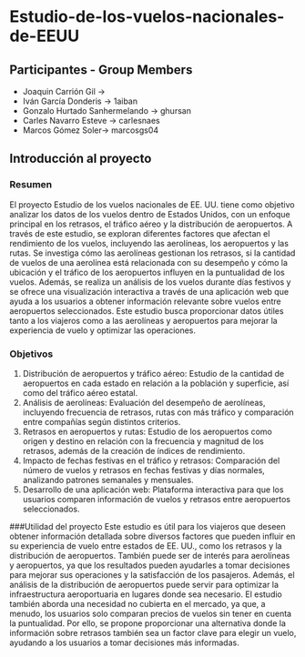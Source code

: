 # Estudio-de-los-vuelos-nacionales-de-EEUU

## Participantes - Group Members 
- Joaquin Carrión Gil -> 
- Iván García Donderis -> 1aiban
- Gonzalo Hurtado Sanhermelando -> ghursan
- Carles Navarro Esteve -> carlesnaes
- Marcos Gómez Soler-> marcosgs04

## Introducción al proyecto

### Resumen

El proyecto Estudio de los vuelos nacionales de EE. UU. tiene como objetivo analizar los datos de los vuelos dentro de Estados Unidos, con un enfoque principal en los retrasos, el tráfico aéreo y la distribución de aeropuertos. A través de este estudio, se exploran diferentes factores que afectan el rendimiento de los vuelos, incluyendo las aerolíneas, los aeropuertos y las rutas. Se investiga cómo las aerolíneas gestionan los retrasos, si la cantidad de vuelos de una aerolínea está relacionada con su desempeño y cómo la ubicación y el tráfico de los aeropuertos influyen en la puntualidad de los vuelos. Además, se realiza un análisis de los vuelos durante días festivos y se ofrece una visualización interactiva a través de una aplicación web que ayuda a los usuarios a obtener información relevante sobre vuelos entre aeropuertos seleccionados. Este estudio busca proporcionar datos útiles tanto a los viajeros como a las aerolíneas y aeropuertos para mejorar la experiencia de vuelo y optimizar las operaciones.

### Objetivos

  1. Distribución de aeropuertos y tráfico aéreo: Estudio de la cantidad de aeropuertos en cada estado en relación a la población y superficie, así como del tráfico aéreo estatal.
  2. Análisis de aerolíneas: Evaluación del desempeño de aerolíneas, incluyendo frecuencia de retrasos, rutas con más tráfico y comparación entre compañías según distintos criterios.
  3. Retrasos en aeropuertos y rutas: Estudio de los aeropuertos como origen y destino en relación con la frecuencia y magnitud de los retrasos, además de la creación de índices de rendimiento.
  4. Impacto de fechas festivas en el tráfico y retrasos: Comparación del número de vuelos y retrasos en fechas festivas y días normales, analizando patrones semanales y mensuales.
  5. Desarrollo de una aplicación web: Plataforma interactiva para que los usuarios comparen información de vuelos y retrasos entre aeropuertos seleccionados.

###Utilidad del proyecto
Este estudio es útil para los viajeros que deseen obtener información detallada sobre diversos factores que pueden influir en su experiencia de vuelo entre estados de EE. UU., como los retrasos y la distribución de aeropuertos. También puede ser de interés para aerolíneas y aeropuertos, ya que los resultados pueden ayudarles a tomar decisiones para mejorar sus operaciones y la satisfacción de los pasajeros. Además, el análisis de la distribución de aeropuertos puede servir para optimizar la infraestructura aeroportuaria en lugares donde sea necesario. El estudio también aborda una necesidad no cubierta en el mercado, ya que, a menudo, los usuarios solo comparan precios de vuelos sin tener en cuenta la puntualidad. Por ello, se propone proporcionar una alternativa donde la información sobre retrasos también sea un factor clave para elegir un vuelo, ayudando a los usuarios a tomar decisiones más informadas.






